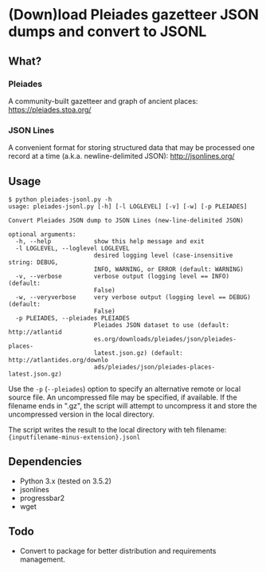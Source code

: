 # (Down)load Pleiades gazetteer JSON dumps and convert to JSONL

## What?

### Pleiades

A community-built gazetteer and graph of ancient places: https://pleiades.stoa.org/

### JSON Lines

A convenient format for storing structured data that may be processed one record at a time (a.k.a. newline-delimited JSON): http://jsonlines.org/


## Usage

```
$ python pleiades-jsonl.py -h
usage: pleiades-jsonl.py [-h] [-l LOGLEVEL] [-v] [-w] [-p PLEIADES]

Convert Pleiades JSON dump to JSON Lines (new-line-delimited JSON)

optional arguments:
  -h, --help            show this help message and exit
  -l LOGLEVEL, --loglevel LOGLEVEL
                        desired logging level (case-insensitive string: DEBUG,
                        INFO, WARNING, or ERROR (default: WARNING)
  -v, --verbose         verbose output (logging level == INFO) (default:
                        False)
  -w, --veryverbose     very verbose output (logging level == DEBUG) (default:
                        False)
  -p PLEIADES, --pleiades PLEIADES
                        Pleiades JSON dataset to use (default: http://atlantid
                        es.org/downloads/pleiades/json/pleiades-places-
                        latest.json.gz) (default: http://atlantides.org/downlo
                        ads/pleiades/json/pleiades-places-latest.json.gz)
```

Use the ```-p``` (```--pleiades```) option to specify an alternative remote or local source file. An uncompressed file may be specified, if available. If the filename ends in ".gz", the script will attempt to uncompress it and store the uncompressed version in the local directory. 

The script writes the result to the local directory with teh filename: ```{inputfilename-minus-extension}.jsonl```

## Dependencies

 * Python 3.x (tested on 3.5.2)
 * jsonlines
 * progressbar2
 * wget

## Todo

 * Convert to package for better distribution and requirements management.
 
